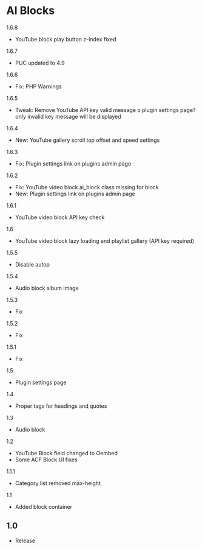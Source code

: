 AI Blocks
=========

1.6.8
- YouTube block play button z-index fixed

1.6.7
- PUC updated to 4.9

1.6.6
- Fix: PHP Warnings

1.6.5
- Tweak: Remove YouTube API key valid message o plugin settings page? only invalid key message will be displayed

1.6.4
- New: YouTube gallery scroll top offset and speed settings

1.6.3
- Fix: Plugin settings link on plugins admin page

1.6.2
- Fix: YouTube video block ai_block class missing for block
- New: Plugin settings link on plugins admin page

1.6.1
- YouTube video block API key check

1.6
- YouTube video block lazy loading and playlist gallery (API key required)

1.5.5
- Disable autop

1.5.4
- Audio block album image

1.5.3
- Fix

1.5.2
- Fix

1.5.1
- Fix

1.5
- Plugin settings page

1.4
- Proper tags for headings and quotes

1.3
- Audio block

1.2
- YouTube Block field changed to Oembed
- Some ACF Block UI fixes

1.1.1
- Category list removed max-height

1.1
- Added block container

1.0
-----
- Release